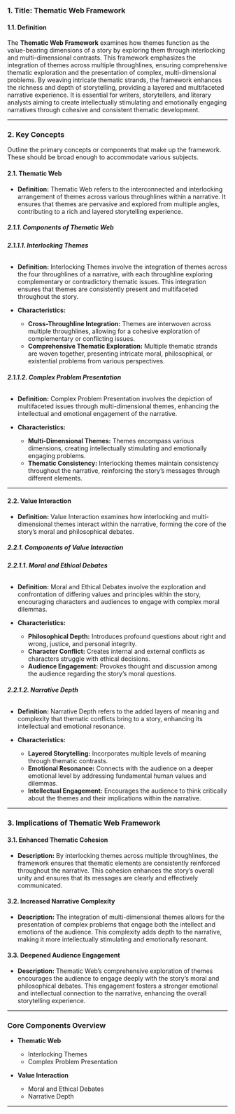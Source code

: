### **1. Title: Thematic Web Framework**

#### **1.1. Definition**

The **Thematic Web Framework** examines how themes function as the value-bearing dimensions of a story by exploring them through interlocking and multi-dimensional contrasts. This framework emphasizes the integration of themes across multiple throughlines, ensuring comprehensive thematic exploration and the presentation of complex, multi-dimensional problems. By weaving intricate thematic strands, the framework enhances the richness and depth of storytelling, providing a layered and multifaceted narrative experience. It is essential for writers, storytellers, and literary analysts aiming to create intellectually stimulating and emotionally engaging narratives through cohesive and consistent thematic development.

---

### **2. Key Concepts**

Outline the primary concepts or components that make up the framework. These should be broad enough to accommodate various subjects.

#### **2.1. Thematic Web**

- **Definition:**
  Thematic Web refers to the interconnected and interlocking arrangement of themes across various throughlines within a narrative. It ensures that themes are pervasive and explored from multiple angles, contributing to a rich and layered storytelling experience.

##### **2.1.1. Components of Thematic Web**

###### **2.1.1.1. Interlocking Themes**

- **Definition:**
  Interlocking Themes involve the integration of themes across the four throughlines of a narrative, with each throughline exploring complementary or contradictory thematic issues. This integration ensures that themes are consistently present and multifaceted throughout the story.

- **Characteristics:**
  - **Cross-Throughline Integration:** Themes are interwoven across multiple throughlines, allowing for a cohesive exploration of complementary or conflicting issues.
  - **Comprehensive Thematic Exploration:** Multiple thematic strands are woven together, presenting intricate moral, philosophical, or existential problems from various perspectives.

###### **2.1.1.2. Complex Problem Presentation**

- **Definition:**
  Complex Problem Presentation involves the depiction of multifaceted issues through multi-dimensional themes, enhancing the intellectual and emotional engagement of the narrative.

- **Characteristics:**
  - **Multi-Dimensional Themes:** Themes encompass various dimensions, creating intellectually stimulating and emotionally engaging problems.
  - **Thematic Consistency:** Interlocking themes maintain consistency throughout the narrative, reinforcing the story’s messages through different elements.

---

#### **2.2. Value Interaction**

- **Definition:**
  Value Interaction examines how interlocking and multi-dimensional themes interact within the narrative, forming the core of the story’s moral and philosophical debates.

##### **2.2.1. Components of Value Interaction**

###### **2.2.1.1. Moral and Ethical Debates**

- **Definition:**
  Moral and Ethical Debates involve the exploration and confrontation of differing values and principles within the story, encouraging characters and audiences to engage with complex moral dilemmas.

- **Characteristics:**
  - **Philosophical Depth:** Introduces profound questions about right and wrong, justice, and personal integrity.
  - **Character Conflict:** Creates internal and external conflicts as characters struggle with ethical decisions.
  - **Audience Engagement:** Provokes thought and discussion among the audience regarding the story’s moral questions.

###### **2.2.1.2. Narrative Depth**

- **Definition:**
  Narrative Depth refers to the added layers of meaning and complexity that thematic conflicts bring to a story, enhancing its intellectual and emotional resonance.

- **Characteristics:**
  - **Layered Storytelling:** Incorporates multiple levels of meaning through thematic contrasts.
  - **Emotional Resonance:** Connects with the audience on a deeper emotional level by addressing fundamental human values and dilemmas.
  - **Intellectual Engagement:** Encourages the audience to think critically about the themes and their implications within the narrative.

---

### **3. Implications of Thematic Web Framework**

#### **3.1. Enhanced Thematic Cohesion**

- **Description:**
  By interlocking themes across multiple throughlines, the framework ensures that thematic elements are consistently reinforced throughout the narrative. This cohesion enhances the story’s overall unity and ensures that its messages are clearly and effectively communicated.

#### **3.2. Increased Narrative Complexity**

- **Description:**
  The integration of multi-dimensional themes allows for the presentation of complex problems that engage both the intellect and emotions of the audience. This complexity adds depth to the narrative, making it more intellectually stimulating and emotionally resonant.

#### **3.3. Deepened Audience Engagement**

- **Description:**
  Thematic Web’s comprehensive exploration of themes encourages the audience to engage deeply with the story’s moral and philosophical debates. This engagement fosters a stronger emotional and intellectual connection to the narrative, enhancing the overall storytelling experience.

---

### **Core Components Overview**

- **Thematic Web**

  - Interlocking Themes
  - Complex Problem Presentation

- **Value Interaction**
  - Moral and Ethical Debates
  - Narrative Depth

---
